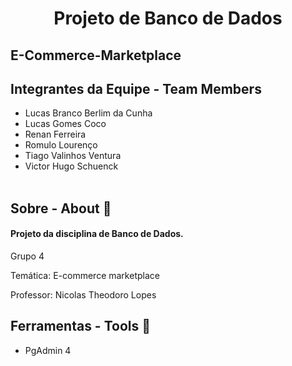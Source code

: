 <h1 align="center">
    <strong>Projeto de Banco de Dados</strong>
</h1>
<h2>
    <strong>E-Commerce-Marketplace</strong>
</h2>

## Integrantes da Equipe - Team Members 
- Lucas Branco Berlim da Cunha
- Lucas Gomes Coco
- Renan Ferreira
- Romulo Lourenço
- Tiago Valinhos Ventura
- Victor Hugo Schuenck
<br><br>

## Sobre - About 📘
<h4>Projeto da disciplina de Banco de Dados.</h4>
<p>Grupo 4</p>
<p>Temática: E-commerce marketplace</p>

<p>Professor: Nicolas Theodoro Lopes</p>

## Ferramentas - Tools 🔧
- PgAdmin 4
<br><br>
